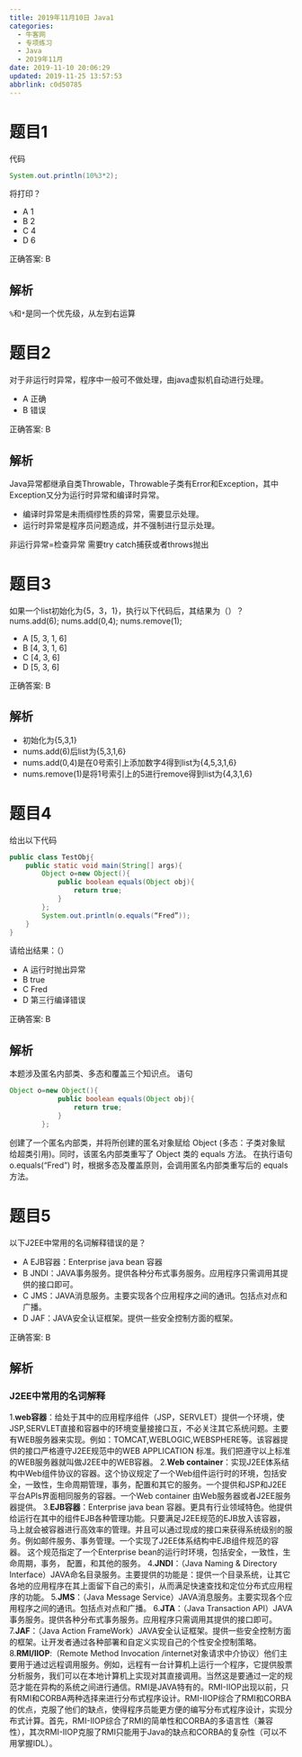 ```yaml
---
title: 2019年11月10日 Java1
categories: 
  - 牛客网
  - 专项练习
  - Java
  - 2019年11月
date: 2019-11-10 20:06:29
updated: 2019-11-25 13:57:53
abbrlink: c0d50785
---
```

# 题目1
代码 
```java
System.out.println(10%3*2);
```
将打印？
- A 1
- B 2
- C 4
- D 6

正确答案: B

## 解析
`%`和`*`是同一个优先级，从左到右运算

# 题目2
对于非运行时异常，程序中一般可不做处理，由java虚拟机自动进行处理。
- A 正确
- B 错误

正确答案: B

## 解析
Java异常都继承自类Throwable，Throwable子类有Error和Exception，其中Exception又分为运行时异常和编译时异常。
- 编译时异常是未雨绸缪性质的异常，需要显示处理。
- 运行时异常是程序员问题造成，并不强制进行显示处理。

非运行异常=检查异常 需要try catch捕获或者throws抛出

# 题目3
如果一个list初始化为{5，3，1}，执行以下代码后，其结果为（）？
nums.add(6);
nums.add(0,4);
nums.remove(1);
- A [5, 3, 1, 6]
- B [4, 3, 1, 6]
- C [4, 3, 6]
- D [5, 3, 6]

正确答案: B

## 解析
- 初始化为{5,3,1}
- nums.add(6)后list为{5,3,1,6}
- nums.add(0,4)是在0号索引上添加数字4得到list为{4,5,3,1,6}
- nums.remove(1)是将1号索引上的5进行remove得到list为{4,3,1,6}

# 题目4
给出以下代码 
```java
public class TestObj{ 
    public static void main(String[] args){
        Object o=new Object(){
            public boolean equals(Object obj){
                return true;
            }
        }; 
        System.out.println(o.equals(“Fred”));
    }
} 
```
请给出结果：（）
- A 运行时抛出异常
- B true
- C Fred
- D 第三行编译错误

正确答案: B

## 解析
本题涉及匿名内部类、多态和覆盖三个知识点。 语句
```java
Object o=new Object(){
            public boolean equals(Object obj){
                return true;
            }
        };
```
创建了一个匿名内部类，并将所创建的匿名对象赋给 Object (多态：子类对象赋给超类引用)。同时，该匿名内部类重写了 Object
类的 equals 方法。
在执行语句
o.equals(“Fred”)
时，根据多态及覆盖原则，会调用匿名内部类重写后的 equals 方法。

# 题目5
以下J2EE中常用的名词解释错误的是？
- A EJB容器：Enterprise java bean 容器
- B JNDI：JAVA事务服务。提供各种分布式事务服务。应用程序只需调用其提供的接口即可。
- C JMS：JAVA消息服务。主要实现各个应用程序之间的通讯。包括点对点和广播。
- D JAF：JAVA安全认证框架。提供一些安全控制方面的框架。

正确答案: B

## 解析
### J2EE中常用的名词解释
1.**web容器**：给处于其中的应用程序组件（JSP，SERVLET）提供一个环境，使JSP,SERVLET直接和容器中的环境变量接接口互，不必关注其它系统问题。主要有WEB服务器来实现。例如：TOMCAT,WEBLOGIC,WEBSPHERE等。该容器提供的接口严格遵守J2EE规范中的WEB APPLICATION 标准。我们把遵守以上标准的WEB服务器就叫做J2EE中的WEB容器。
2.**Web container**：实现J2EE体系结构中Web组件协议的容器。这个协议规定了一个Web组件运行时的环境，包括安全，一致性，生命周期管理，事务，配置和其它的服务。一个提供和JSP和J2EE平台APIs界面相同服务的容器。一个Web container 由Web服务器或者J2EE服务器提供。
3.**EJB容器**：Enterprise java bean 容器。更具有行业领域特色。他提供给运行在其中的组件EJB各种管理功能。只要满足J2EE规范的EJB放入该容器，马上就会被容器进行高效率的管理。并且可以通过现成的接口来获得系统级别的服务。例如邮件服务、事务管理。一个实现了J2EE体系结构中EJB组件规范的容器。
这个规范指定了一个Enterprise bean的运行时环境，包括安全，一致性，生命周期，事务，
配置，和其他的服务。
4.**JNDI**：（Java Naming & Directory Interface）JAVA命名目录服务。主要提供的功能是：提供一个目录系统，让其它各地的应用程序在其上面留下自己的索引，从而满足快速查找和定位分布式应用程序的功能。
5.**JMS**：（Java Message Service）JAVA消息服务。主要实现各个应用程序之间的通讯。包括点对点和广播。
6.**JTA**：（Java Transaction API）JAVA事务服务。提供各种分布式事务服务。应用程序只需调用其提供的接口即可。
7.**JAF**：（Java Action FrameWork）JAVA安全认证框架。提供一些安全控制方面的框架。让开发者通过各种部署和自定义实现自己的个性安全控制策略。
8.**RMI/IIOP**:（Remote Method Invocation /internet对象请求中介协议）他们主要用于通过远程调用服务。例如，远程有一台计算机上运行一个程序，它提供股票分析服务，我们可以在本地计算机上实现对其直接调用。当然这是要通过一定的规范才能在异构的系统之间进行通信。RMI是JAVA特有的。RMI-IIOP出现以前，只有RMI和CORBA两种选择来进行分布式程序设计。RMI-IIOP综合了RMI和CORBA的优点，克服了他们的缺点，使得程序员能更方便的编写分布式程序设计，实现分布式计算。首先，RMI-IIOP综合了RMI的简单性和CORBA的多语言性（兼容性），其次RMI-IIOP克服了RMI只能用于Java的缺点和CORBA的复杂性（可以不用掌握IDL）。
